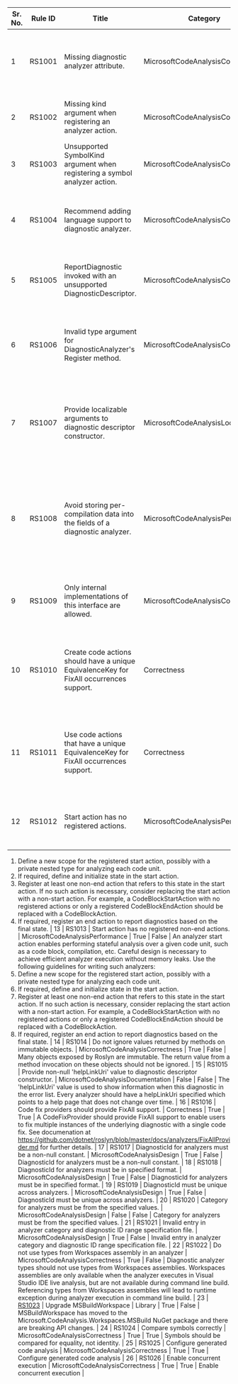 
Sr. No. | Rule ID | Title | Category | Enabled | CodeFix | Description |
--------|---------|-------|----------|---------|---------|--------------------------------------------------------------------------------------------------------------|
1 | RS1001 | Missing diagnostic analyzer attribute. | MicrosoftCodeAnalysisCorrectness | True | True | Non-abstract sub-types of DiagnosticAnalyzer should be marked with DiagnosticAnalyzerAttribute(s). The argument to this attribute(s), if any, determine the supported languages for the analyzer. Analyzer types without this attribute will be ignored by the analysis engine. |
2 | RS1002 | Missing kind argument when registering an analyzer action. | MicrosoftCodeAnalysisCorrectness | True | False | You must specify at least one syntax, symbol or operation kind when registering a syntax, symbol, or operation analyzer action respectively. Otherwise, the registered action will never be invoked during analysis. |
3 | RS1003 | Unsupported SymbolKind argument when registering a symbol analyzer action. | MicrosoftCodeAnalysisCorrectness | True | False | SymbolKind '{0}' is not supported for symbol analyzer actions. |
4 | RS1004 | Recommend adding language support to diagnostic analyzer. | MicrosoftCodeAnalysisCorrectness | True | False | Diagnostic analyzer is marked as supporting only one language, but the analyzer assembly doesn't seem to refer to any language specific CodeAnalysis assemblies, and so is likely to work for more than one language. Consider adding an additional language argument to DiagnosticAnalyzerAttribute. |
5 | RS1005 | ReportDiagnostic invoked with an unsupported DiagnosticDescriptor. | MicrosoftCodeAnalysisCorrectness | True | False | ReportDiagnostic should only be invoked with supported DiagnosticDescriptors that are returned from DiagnosticAnalyzer.SupportedDiagnostics property. Otherwise, the reported diagnostic will be filtered out by the analysis engine. |
6 | RS1006 | Invalid type argument for DiagnosticAnalyzer's Register method. | MicrosoftCodeAnalysisCorrectness | True | False | DiagnosticAnalyzer's language-specific Register methods, such as RegisterSyntaxNodeAction, RegisterCodeBlockStartAction and RegisterCodeBlockEndAction, expect a language-specific 'SyntaxKind' type argument for it's 'TLanguageKindEnumName' type parameter. Otherwise, the registered analyzer action can never be invoked during analysis. |
7 | RS1007 | Provide localizable arguments to diagnostic descriptor constructor. | MicrosoftCodeAnalysisLocalization | False | False | If your diagnostic analyzer and it's reported diagnostics need to be localizable, then the supported DiagnosticDescriptors used for constructing the diagnostics must also be localizable. If so, then localizable argument(s) must be provided for parameter 'title' (and optionally 'description') to the diagnostic descriptor constructor to ensure that the descriptor is localizable. |
8 | RS1008 | Avoid storing per-compilation data into the fields of a diagnostic analyzer. | MicrosoftCodeAnalysisPerformance | True | False | Instance of a diagnostic analyzer might outlive the lifetime of compilation. Hence, storing per-compilation data, such as symbols, into the fields of a diagnostic analyzer might cause stale compilations to stay alive and cause memory leaks.  Instead, you should store this data on a separate type instantiated in a compilation start action, registered using 'AnalysisContext.RegisterCompilationStartAction' API. An instance of this type will be created per-compilation and it won't outlive compilation's lifetime, hence avoiding memory leaks. |
9 | RS1009 | Only internal implementations of this interface are allowed. | MicrosoftCodeAnalysisCompatibility | True | False | The author of this interface did not intend to have third party implementations of this interface and reserves the right to change it. Implementing this interface could therefore result in a source or binary compatibility issue with a future version of this interface. |
10 | RS1010 | Create code actions should have a unique EquivalenceKey for FixAll occurrences support. | Correctness | True | False | A CodeFixProvider that intends to support fix all occurrences must classify the registered code actions into equivalence classes by assigning it an explicit, non-null equivalence key which is unique for each kind of code action created by this fixer. This enables the FixAllProvider to fix all diagnostics in the required scope by applying code actions from this fixer that are in the equivalence class of the trigger code action. |
11 | RS1011 | Use code actions that have a unique EquivalenceKey for FixAll occurrences support. | Correctness | True | False | A CodeFixProvider that intends to support fix all occurrences must classify the registered code actions into equivalence classes by assigning it an explicit, non-null equivalence key which is unique for each kind of code action created by this fixer. This enables the FixAllProvider to fix all diagnostics in the required scope by applying code actions from this fixer that are in the equivalence class of the trigger code action. |
12 | RS1012 | Start action has no registered actions. | MicrosoftCodeAnalysisPerformance | True | False | An analyzer start action enables performing stateful analysis over a given code unit, such as a code block, compilation, etc. Careful design is necessary to achieve efficient analyzer execution without memory leaks. Use the following guidelines for writing such analyzers:
1. Define a new scope for the registered start action, possibly with a private nested type for analyzing each code unit.
2. If required, define and initialize state in the start action.
3. Register at least one non-end action that refers to this state in the start action. If no such action is necessary, consider replacing the start action with a non-start action. For example, a CodeBlockStartAction with no registered actions or only a registered CodeBlockEndAction should be replaced with a CodeBlockAction.
4. If required, register an end action to report diagnostics based on the final state.
 |
13 | RS1013 | Start action has no registered non-end actions. | MicrosoftCodeAnalysisPerformance | True | False | An analyzer start action enables performing stateful analysis over a given code unit, such as a code block, compilation, etc. Careful design is necessary to achieve efficient analyzer execution without memory leaks. Use the following guidelines for writing such analyzers:
1. Define a new scope for the registered start action, possibly with a private nested type for analyzing each code unit.
2. If required, define and initialize state in the start action.
3. Register at least one non-end action that refers to this state in the start action. If no such action is necessary, consider replacing the start action with a non-start action. For example, a CodeBlockStartAction with no registered actions or only a registered CodeBlockEndAction should be replaced with a CodeBlockAction.
4. If required, register an end action to report diagnostics based on the final state.
 |
14 | RS1014 | Do not ignore values returned by methods on immutable objects. | MicrosoftCodeAnalysisCorrectness | True | False | Many objects exposed by Roslyn are immutable. The return value from a method invocation on these objects should not be ignored. |
15 | RS1015 | Provide non-null 'helpLinkUri' value to diagnostic descriptor constructor. | MicrosoftCodeAnalysisDocumentation | False | False | The 'helpLinkUri' value is used to show information when this diagnostic in the error list. Every analyzer should have a helpLinkUri specified which points to a help page that does not change over time. |
16 | RS1016 | Code fix providers should provide FixAll support. | Correctness | True | True | A CodeFixProvider should provide FixAll support to enable users to fix multiple instances of the underlying diagnostic with a single code fix. See documenation at https://github.com/dotnet/roslyn/blob/master/docs/analyzers/FixAllProvider.md for further details. |
17 | RS1017 | DiagnosticId for analyzers must be a non-null constant. | MicrosoftCodeAnalysisDesign | True | False | DiagnosticId for analyzers must be a non-null constant. |
18 | RS1018 | DiagnosticId for analyzers must be in specified format. | MicrosoftCodeAnalysisDesign | True | False | DiagnosticId for analyzers must be in specified format. |
19 | RS1019 | DiagnosticId must be unique across analyzers. | MicrosoftCodeAnalysisDesign | True | False | DiagnosticId must be unique across analyzers. |
20 | RS1020 | Category for analyzers must be from the specified values. | MicrosoftCodeAnalysisDesign | False | False | Category for analyzers must be from the specified values. |
21 | RS1021 | Invalid entry in analyzer category and diagnostic ID range specification file. | MicrosoftCodeAnalysisDesign | True | False | Invalid entry in analyzer category and diagnostic ID range specification file. |
22 | RS1022 | Do not use types from Workspaces assembly in an analyzer | MicrosoftCodeAnalysisCorrectness | True | False | Diagnostic analyzer types should not use types from Workspaces assemblies. Workspaces assemblies are only available when the analyzer executes in Visual Studio IDE live analysis, but are not available during command line build. Referencing types from Workspaces assemblies will lead to runtime exception during analyzer execution in command line build. |
23 | [RS1023](https://go.microsoft.com/fwlink/?linkid=874285) | Upgrade MSBuildWorkspace | Library | True | False | MSBuildWorkspace has moved to the Microsoft.CodeAnalysis.Workspaces.MSBuild NuGet package and there are breaking API changes. |
24 | RS1024 | Compare symbols correctly | MicrosoftCodeAnalysisCorrectness | True | True | Symbols should be compared for equality, not identity. |
25 | RS1025 | Configure generated code analysis | MicrosoftCodeAnalysisCorrectness | True | True | Configure generated code analysis |
26 | RS1026 | Enable concurrent execution | MicrosoftCodeAnalysisCorrectness | True | True | Enable concurrent execution |
